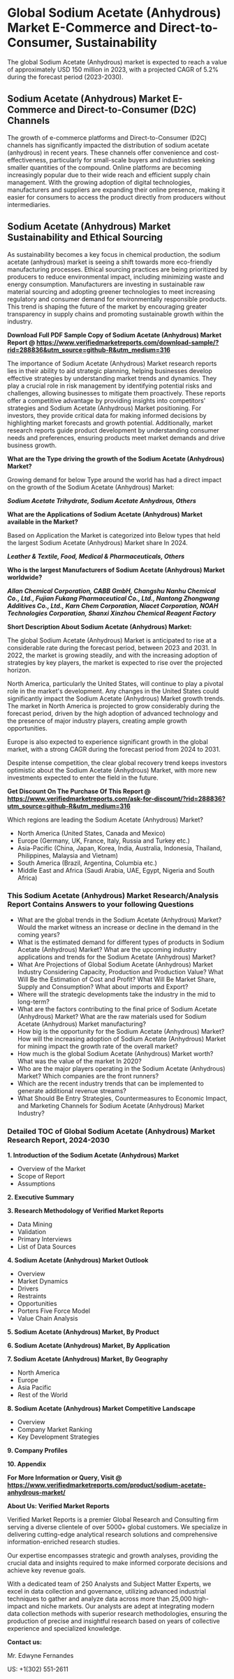 <h1>Global Sodium Acetate (Anhydrous) Market E-Commerce and Direct-to-Consumer, Sustainability</h1><p class=""><p>The global Sodium Acetate (Anhydrous) market is expected to reach a value of approximately USD 150 million in 2023, with a projected CAGR of 5.2% during the forecast period (2023-2030).</p><h2>Sodium Acetate (Anhydrous) Market E-Commerce and Direct-to-Consumer (D2C) Channels</h2><p>The growth of e-commerce platforms and Direct-to-Consumer (D2C) channels has significantly impacted the distribution of sodium acetate (anhydrous) in recent years. These channels offer convenience and cost-effectiveness, particularly for small-scale buyers and industries seeking smaller quantities of the compound. Online platforms are becoming increasingly popular due to their wide reach and efficient supply chain management. With the growing adoption of digital technologies, manufacturers and suppliers are expanding their online presence, making it easier for consumers to access the product directly from producers without intermediaries.</p><h2>Sodium Acetate (Anhydrous) Market Sustainability and Ethical Sourcing</h2><p>As sustainability becomes a key focus in chemical production, the sodium acetate (anhydrous) market is seeing a shift towards more eco-friendly manufacturing processes. Ethical sourcing practices are being prioritized by producers to reduce environmental impact, including minimizing waste and energy consumption. Manufacturers are investing in sustainable raw material sourcing and adopting greener technologies to meet increasing regulatory and consumer demand for environmentally responsible products. This trend is shaping the future of the market by encouraging greater transparency in supply chains and promoting sustainable growth within the industry.</p></p><p class=""><strong>Download Full PDF Sample Copy of Sodium Acetate (Anhydrous) Market Report @ <a href="https://www.verifiedmarketreports.com/download-sample/?rid=288836&utm_source=github-R&utm_medium=316" target="_blank">https://www.verifiedmarketreports.com/download-sample/?rid=288836&utm_source=github-R&utm_medium=316</a></strong></p><p>The importance of&nbsp;Sodium Acetate (Anhydrous) Market research reports lies in their ability to aid strategic planning, helping businesses develop effective strategies by understanding market trends and dynamics. They play a crucial role in risk management by identifying potential risks and challenges, allowing businesses to mitigate them proactively. These reports offer a competitive advantage by providing insights into competitors' strategies and Sodium Acetate (Anhydrous) Market positioning. For investors, they provide critical data for making informed decisions by highlighting market forecasts and growth potential. Additionally, market research reports guide product development by understanding consumer needs and preferences, ensuring products meet market demands and drive business growth.</p><p><strong>What are the&nbsp;Type driving the growth of the Sodium Acetate (Anhydrous) Market?</strong></p><p id="" class="">Growing demand for below Type around the world has had a direct impact on the growth of the Sodium Acetate (Anhydrous) Market:</p><p class=""><em><strong>Sodium Acetate Trihydrate, Sodium Acetate Anhydrous, Others</strong></em></p><p class=""><strong>What are the&nbsp;Applications&nbsp;of Sodium Acetate (Anhydrous) Market available in the Market?</strong></p><p id="" class="">Based on Application the Market is categorized into Below types that held the largest Sodium Acetate (Anhydrous) Market share In 2024.</p><p class=""><em><strong>Leather & Textile, Food, Medical & Pharmaceuticals, Others</strong></em></p><p class=""><strong>Who is the largest Manufacturers of Sodium Acetate (Anhydrous) Market worldwide?</strong></p><p><em><strong>Allan Chemical Corporation, CABB GmbH, Changshu Nanhu Chemical Co., Ltd., Fujian Fukang Pharmaceutical Co., Ltd., Nantong Zhongwang Additives Co., Ltd., Karn Chem Corporation, Niacet Corporation, NOAH Technologies Corporation, Shanxi Xinzhou Chemical Reagent Factory</strong></em></p><p id="" class=""><strong>Short Description About Sodium Acetate (Anhydrous) Market:</strong></p><p>The global Sodium Acetate (Anhydrous) Market is anticipated to rise at a considerable rate during the forecast period, between 2023 and 2031. In 2022, the market is growing steadily, and with the increasing adoption of strategies by key players, the market is expected to rise over the projected horizon.</p><p>North America, particularly the United States, will continue to play a pivotal role in the market's development. Any changes in the United States could significantly impact the Sodium Acetate (Anhydrous) Market growth trends. The market in North America is projected to grow considerably during the forecast period, driven by the high adoption of advanced technology and the presence of major industry players, creating ample growth opportunities.</p><p>Europe is also expected to experience significant growth in the global market, with a strong CAGR during the forecast period from 2024 to 2031.</p><p>Despite intense competition, the clear global recovery trend keeps investors optimistic about the Sodium Acetate (Anhydrous) Market, with more new investments expected to enter the field in the future.</p><p id="" class=""><strong>Get Discount On The Purchase Of This Report @ <a href="https://www.verifiedmarketreports.com/ask-for-discount/?rid=288836?utm_source=github-R&utm_medium=316" target="_blank">https://www.verifiedmarketreports.com/ask-for-discount/?rid=288836?utm_source=github-R&utm_medium=316</a></strong></p><p class="">Which regions are leading the Sodium Acetate (Anhydrous) Market?</p><ul><li>North America (United States, Canada and Mexico)</li><li>Europe (Germany, UK, France, Italy, Russia and Turkey etc.)</li><li>Asia-Pacific (China, Japan, Korea, India, Australia, Indonesia, Thailand, Philippines, Malaysia and Vietnam)</li><li>South America (Brazil, Argentina, Columbia etc.)</li><li>Middle East and Africa (Saudi Arabia, UAE, Egypt, Nigeria and South Africa)</li></ul><h3 id="" class="">This Sodium Acetate (Anhydrous) Market Research/Analysis Report Contains Answers to your following Questions</h3><ul><li>What are the global trends in the Sodium Acetate (Anhydrous) Market? Would the market witness an increase or decline in the demand in the coming years?</li><li>What is the estimated demand for different types of products in Sodium Acetate (Anhydrous) Market? What are the upcoming industry applications and trends for the Sodium Acetate (Anhydrous) Market?</li><li>What Are Projections of Global Sodium Acetate (Anhydrous) Market Industry Considering Capacity, Production and Production Value? What Will Be the Estimation of Cost and Profit? What Will Be Market Share, Supply and Consumption? What about imports and Export?</li><li>Where will the strategic developments take the industry in the mid to long-term?</li><li>What are the factors contributing to the final price of Sodium Acetate (Anhydrous) Market? What are the raw materials used for Sodium Acetate (Anhydrous) Market manufacturing?</li><li>How big is the opportunity for the Sodium Acetate (Anhydrous) Market? How will the increasing adoption of Sodium Acetate (Anhydrous) Market for mining impact the growth rate of the overall market?</li><li>How much is the global Sodium Acetate (Anhydrous) Market worth? What was the value of the market In 2020?</li><li>Who are the major players operating in the Sodium Acetate (Anhydrous) Market? Which companies are the front runners?</li><li>Which are the recent industry trends that can be implemented to generate additional revenue streams?</li><li>What Should Be Entry Strategies, Countermeasures to Economic Impact, and Marketing Channels for Sodium Acetate (Anhydrous) Market Industry?</li></ul><h3 id="" class="">Detailed TOC of Global Sodium Acetate (Anhydrous) Market Research Report, 2024-2030</h3><p id="" class=""><strong>1. Introduction of the Sodium Acetate (Anhydrous) Market</strong></p><ul><li>Overview of the Market</li><li>Scope of Report</li><li>Assumptions</li></ul><p id="" class=""><strong>2. Executive Summary</strong></p><p id="" class=""><strong>3. Research Methodology of Verified Market Reports</strong></p><ul><li>Data Mining</li><li>Validation</li><li>Primary Interviews</li><li>List of Data Sources</li></ul><p id="" class=""><strong>4. Sodium Acetate (Anhydrous) Market Outlook</strong></p><ul><li>Overview</li><li>Market Dynamics</li><li>Drivers</li><li>Restraints</li><li>Opportunities</li><li>Porters Five Force Model</li><li>Value Chain Analysis</li></ul><p id="" class=""><strong>5. Sodium Acetate (Anhydrous) Market, By Product</strong></p><p id="" class=""><strong>6. Sodium Acetate (Anhydrous) Market, By Application</strong></p><p id="" class=""><strong>7. Sodium Acetate (Anhydrous) Market, By Geography</strong></p><ul><li>North America</li><li>Europe</li><li>Asia Pacific</li><li>Rest of the World</li></ul><p id="" class=""><strong>8. Sodium Acetate (Anhydrous) Market Competitive Landscape</strong></p><ul><li>Overview</li><li>Company Market Ranking</li><li>Key Development Strategies</li></ul><p id="" class=""><strong>9. Company Profiles</strong></p><p id="" class=""><strong>10. Appendix</strong></p><p id="" class=""><strong>For More Information or Query, Visit @ <a href="https://www.verifiedmarketreports.com/product/sodium-acetate-anhydrous-market/" target="_blank">https://www.verifiedmarketreports.com/product/sodium-acetate-anhydrous-market/</a></strong></p><p id="" class=""><strong>About Us: Verified Market Reports</strong></p><p id="" class="">Verified Market Reports is a premier Global Research and Consulting firm serving a diverse clientele of over 5000+ global customers. We specialize in delivering cutting-edge analytical research solutions and comprehensive information-enriched research studies.</p><p id="" class="">Our expertise encompasses strategic and growth analyses, providing the crucial data and insights required to make informed corporate decisions and achieve key revenue goals.</p><p id="" class="">With a dedicated team of 250 Analysts and Subject Matter Experts, we excel in data collection and governance, utilizing advanced industrial techniques to gather and analyze data across more than 25,000 high-impact and niche markets. Our analysts are adept at integrating modern data collection methods with superior research methodologies, ensuring the production of precise and insightful research based on years of collective experience and specialized knowledge.</p><p id="" class=""><strong>Contact us:</strong></p><p id="" class="">Mr. Edwyne Fernandes</p><p id="" class="">US: +1(302) 551-2611</p>